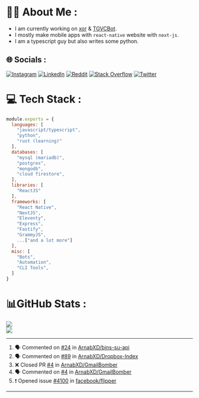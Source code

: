 # 🧑‍💻 About Me :
* I am currently working on [xor](https://github.com/xorgram/xor) & [TGVCBot](https://github.com/ArnabXD/TGVCBot).
* I mostly make mobile apps with `react-native` website with `next-js`.
* I am a typescript guy but also writes some python.

## 🌐 Socials :
[![Instagram](https://img.shields.io/badge/Instagram-%23E4405F.svg?logo=Instagram&logoColor=white)](https://instagram.com/arnabparyali) [![LinkedIn](https://img.shields.io/badge/LinkedIn-%230077B5.svg?logo=linkedin&logoColor=white)](https://linkedin.com/in/arnabparyali) [![Reddit](https://img.shields.io/badge/Reddit-%23FF4500.svg?logo=Reddit&logoColor=white)](https://reddit.com/user/ArnabXD) [![Stack Overflow](https://img.shields.io/badge/-Stackoverflow-FE7A16?logo=stack-overflow&logoColor=white)](https://stackoverflow.com/users/12250600) [![Twitter](https://img.shields.io/badge/Twitter-%231DA1F2.svg?logo=Twitter&logoColor=white)](https://twitter.com/arnabparyali) 

# 💻 Tech Stack :

```js
module.exports = {
  languages: [
    "javascript/typescript",
    "python",
    "rust (learning)"
  ],
  databases: [
    "mysql (mariadb)",
    "postgres",
    "mongodb",
    "cloud firestore",
  ],
  libraries: [
    "ReactJS"
  ],
  frameworks: [
    "React Native",
    "NextJS",
    "Eleventy",
    "Express",
    "Fastify",
    "GrammyJS",
    ...["and a lot more"]
  ],
  misc: [
    "Bots",
    "Automation",
    "CLI Tools",
  ]
}
```

# 📊GitHub Stats :
![](https://github-readme-stats.vercel.app/api?username=ArnabXD&theme=tokyonight&hide_border=false&include_all_commits=false&count_private=false)<br/>
![](https://github-readme-stats.vercel.app/api/top-langs/?username=ArnabXD&theme=tokyonight&hide_border=false&include_all_commits=false&count_private=false&layout=compact)

---

<!--START_SECTION:activity-->
1. 🗣 Commented on [#24](https://github.com/ArnabXD/bins-su-api/issues/24) in [ArnabXD/bins-su-api](https://github.com/ArnabXD/bins-su-api)
2. 🗣 Commented on [#89](https://github.com/ArnabXD/Dropbox-Index/issues/89) in [ArnabXD/Dropbox-Index](https://github.com/ArnabXD/Dropbox-Index)
3. ❌ Closed PR [#4](https://github.com/ArnabXD/GmailBomber/pull/4) in [ArnabXD/GmailBomber](https://github.com/ArnabXD/GmailBomber)
4. 🗣 Commented on [#4](https://github.com/ArnabXD/GmailBomber/issues/4) in [ArnabXD/GmailBomber](https://github.com/ArnabXD/GmailBomber)
5. ❗️ Opened issue [#4100](https://github.com/facebook/flipper/issues/4100) in [facebook/flipper](https://github.com/facebook/flipper)
<!--END_SECTION:activity-->

---
